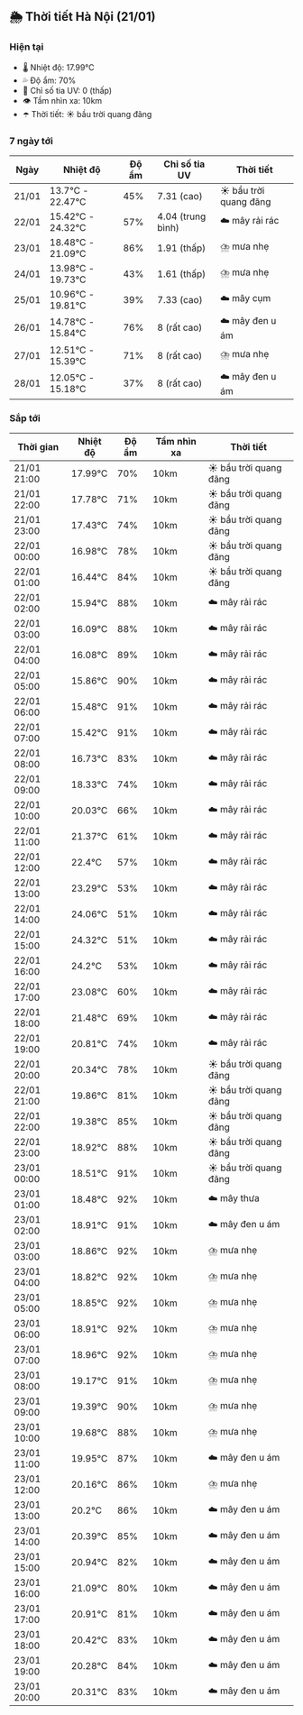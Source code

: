 ## 🌦️ Thời tiết Hà Nội (21/01)

### Hiện tại

- 🌡️ Nhiệt độ: 17.99℃
- 💦 Độ ẩm: 70%
- 🌟 Chỉ số tia UV: 0 (thấp)
- 👁️ Tầm nhìn xa: 10km
- ☂️ Thời tiết: ☀️ bầu trời quang đãng

### 7 ngày tới

| Ngày | Nhiệt độ | Độ ẩm | Chỉ số tia UV | Thời tiết |
| --- | --- | --- | --- | --- |
| 21/01 | 13.7℃ - 22.47℃ | 45% | 7.31 (cao) | ☀️ bầu trời quang đãng |
| 22/01 | 15.42℃ - 24.32℃ | 57% | 4.04 (trung bình) | ☁️ mây rải rác |
| 23/01 | 18.48℃ - 21.09℃ | 86% | 1.91 (thấp) | ⛈️ mưa nhẹ |
| 24/01 | 13.98℃ - 19.73℃ | 43% | 1.61 (thấp) | ⛈️ mưa nhẹ |
| 25/01 | 10.96℃ - 19.81℃ | 39% | 7.33 (cao) | ☁️ mây cụm |
| 26/01 | 14.78℃ - 15.84℃ | 76% | 8 (rất cao) | ☁️ mây đen u ám |
| 27/01 | 12.51℃ - 15.39℃ | 71% | 8 (rất cao) | ⛈️ mưa nhẹ |
| 28/01 | 12.05℃ - 15.18℃ | 37% | 8 (rất cao) | ☁️ mây đen u ám |

### Sắp tới

| Thời gian | Nhiệt độ | Độ ẩm | Tầm nhìn xa | Thời tiết |
| --- | --- | --- | --- | --- |
| 21/01 21:00 | 17.99℃ | 70% | 10km | ☀️ bầu trời quang đãng |
| 21/01 22:00 | 17.78℃ | 71% | 10km | ☀️ bầu trời quang đãng |
| 21/01 23:00 | 17.43℃ | 74% | 10km | ☀️ bầu trời quang đãng |
| 22/01 00:00 | 16.98℃ | 78% | 10km | ☀️ bầu trời quang đãng |
| 22/01 01:00 | 16.44℃ | 84% | 10km | ☀️ bầu trời quang đãng |
| 22/01 02:00 | 15.94℃ | 88% | 10km | ☁️ mây rải rác |
| 22/01 03:00 | 16.09℃ | 88% | 10km | ☁️ mây rải rác |
| 22/01 04:00 | 16.08℃ | 89% | 10km | ☁️ mây rải rác |
| 22/01 05:00 | 15.86℃ | 90% | 10km | ☁️ mây rải rác |
| 22/01 06:00 | 15.48℃ | 91% | 10km | ☁️ mây rải rác |
| 22/01 07:00 | 15.42℃ | 91% | 10km | ☁️ mây rải rác |
| 22/01 08:00 | 16.73℃ | 83% | 10km | ☁️ mây rải rác |
| 22/01 09:00 | 18.33℃ | 74% | 10km | ☁️ mây rải rác |
| 22/01 10:00 | 20.03℃ | 66% | 10km | ☁️ mây rải rác |
| 22/01 11:00 | 21.37℃ | 61% | 10km | ☁️ mây rải rác |
| 22/01 12:00 | 22.4℃ | 57% | 10km | ☁️ mây rải rác |
| 22/01 13:00 | 23.29℃ | 53% | 10km | ☁️ mây rải rác |
| 22/01 14:00 | 24.06℃ | 51% | 10km | ☁️ mây rải rác |
| 22/01 15:00 | 24.32℃ | 51% | 10km | ☁️ mây rải rác |
| 22/01 16:00 | 24.2℃ | 53% | 10km | ☁️ mây rải rác |
| 22/01 17:00 | 23.08℃ | 60% | 10km | ☁️ mây rải rác |
| 22/01 18:00 | 21.48℃ | 69% | 10km | ☁️ mây rải rác |
| 22/01 19:00 | 20.81℃ | 74% | 10km | ☁️ mây rải rác |
| 22/01 20:00 | 20.34℃ | 78% | 10km | ☀️ bầu trời quang đãng |
| 22/01 21:00 | 19.86℃ | 81% | 10km | ☀️ bầu trời quang đãng |
| 22/01 22:00 | 19.38℃ | 85% | 10km | ☀️ bầu trời quang đãng |
| 22/01 23:00 | 18.92℃ | 88% | 10km | ☀️ bầu trời quang đãng |
| 23/01 00:00 | 18.51℃ | 91% | 10km | ☀️ bầu trời quang đãng |
| 23/01 01:00 | 18.48℃ | 92% | 10km | ☁️ mây thưa |
| 23/01 02:00 | 18.91℃ | 91% | 10km | ☁️ mây đen u ám |
| 23/01 03:00 | 18.86℃ | 92% | 10km | ⛈️ mưa nhẹ |
| 23/01 04:00 | 18.82℃ | 92% | 10km | ⛈️ mưa nhẹ |
| 23/01 05:00 | 18.85℃ | 92% | 10km | ⛈️ mưa nhẹ |
| 23/01 06:00 | 18.91℃ | 92% | 10km | ⛈️ mưa nhẹ |
| 23/01 07:00 | 18.96℃ | 92% | 10km | ⛈️ mưa nhẹ |
| 23/01 08:00 | 19.17℃ | 91% | 10km | ⛈️ mưa nhẹ |
| 23/01 09:00 | 19.39℃ | 90% | 10km | ⛈️ mưa nhẹ |
| 23/01 10:00 | 19.68℃ | 88% | 10km | ⛈️ mưa nhẹ |
| 23/01 11:00 | 19.95℃ | 87% | 10km | ☁️ mây đen u ám |
| 23/01 12:00 | 20.16℃ | 86% | 10km | ⛈️ mưa nhẹ |
| 23/01 13:00 | 20.2℃ | 86% | 10km | ☁️ mây đen u ám |
| 23/01 14:00 | 20.39℃ | 85% | 10km | ☁️ mây đen u ám |
| 23/01 15:00 | 20.94℃ | 82% | 10km | ☁️ mây đen u ám |
| 23/01 16:00 | 21.09℃ | 80% | 10km | ☁️ mây đen u ám |
| 23/01 17:00 | 20.91℃ | 81% | 10km | ☁️ mây đen u ám |
| 23/01 18:00 | 20.42℃ | 83% | 10km | ☁️ mây đen u ám |
| 23/01 19:00 | 20.28℃ | 84% | 10km | ☁️ mây đen u ám |
| 23/01 20:00 | 20.31℃ | 83% | 10km | ☁️ mây đen u ám |
